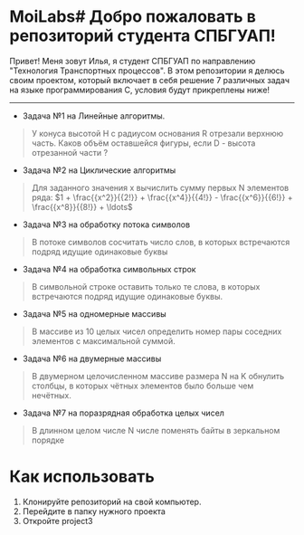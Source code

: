 # MoiLabs# **Добро пожаловать в репозиторий студента СПБГУАП!**

Привет! Меня зовут Илья, я студент СПБГУАП по направлению "Технология Транспортных процессов". В этом репозитории я делюсь своим проектом, который включает в себя решение 7 различных задач на языке программирования C, условия будут прикреплены ниже!

---

* Задача №1 на Линейные алгоритмы.
> У конуса высотой H с радиусом основания R отрезали верхнюю часть. Каков объём оставшейся фигуры, если D - высота отрезанной части ?
* Задача №2 на Циклические алгоритмы
> Для заданного значения x вычислить сумму первых N элементов ряда:
> $`1 + \frac{{x^2}}{{2!}} + \frac{{x^4}}{{4!}} - \frac{{x^6}}{{6!}} + \frac{{x^8}}{{8!}} + \ldots`$
* Задача №3 на обработку потока символов
> В потоке символов сосчитать число слов, в которых встречаются подряд идущие одинаковые буквы
* Задача №4 на обработка символьных строк
>В символьной строке оставить только те слова, в которых встречаются подряд идущие одинаковые буквы.
* Задача №5 на одномерные массивы
> В массиве из 10 целых чисел определить номер пары соседних элементов с максимальной суммой.
* Задача №6 на двумерные массивы
> В двумерном целочисленном массиве размера N на K обнулить столбцы, в которых чётных элементов было больше чем нечётных.
* Задача №7 на поразрядная обработка целых чисел
> В длинном целом числе N числе поменять байты в зеркальном порядке

# Как использовать

1. Клонируйте репозиторий на свой компьютер.
2. Перейдите в папку нужного проекта
3. Откройте project3
